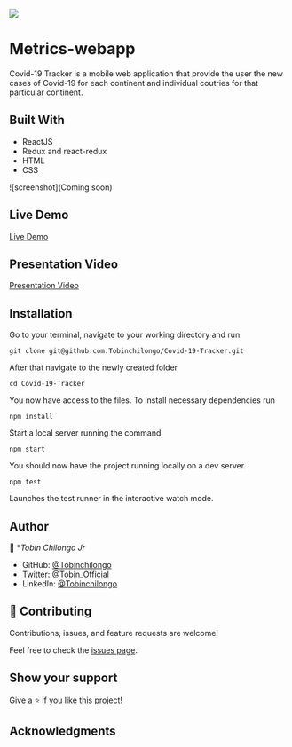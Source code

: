 ![](https://img.shields.io/badge/Microverse-blueviolet)

# Metrics-webapp 

Covid-19 Tracker is a mobile web application that provide the user the new cases of Covid-19 for each continent and individual coutries for that particular continent.

## Built With

- ReactJS
- Redux and react-redux
- HTML
- CSS


![screenshot](Coming soon)

## Live Demo 
[Live Demo](https://tobinscovid-19-tracker.herokuapp.com/)


## Presentation Video
[Presentation Video](https://www.loom.com/share/56da292ac7744509baab0d2bc189985b)

## Installation

Go to your terminal, navigate to your working directory and run

`git clone git@github.com:Tobinchilongo/Covid-19-Tracker.git`

After that navigate to the newly created folder

`cd Covid-19-Tracker`

You now have access to the files.
To install necessary dependencies run

`npm install`

Start a local server running the command

`npm start`

You should now have the project running locally on a dev server.

`npm test`

Launches the test runner in the interactive watch mode.

## Author

👤 **Tobin Chilongo Jr*


- GitHub: [@Tobinchilongo](https://github.com/Tobinchilongo)
- Twitter: [@Tobin_Official](https://twitter.com/Tobin_Official)
- LinkedIn: [@Tobinchilongo](https://www.linkedin.com/in/tobin-chilongo-a6736415a/)


## 🤝 Contributing

Contributions, issues, and feature requests are welcome!

Feel free to check the [issues page](../../issues/).

## Show your support

Give a ⭐️ if you like this project!

## Acknowledgments
